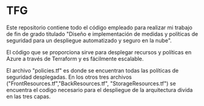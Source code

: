 # TFG
Este repositorio contiene todo el código empleado para realizar mi trabajo de fin de grado titulado "Diseño e implementación de medidas y políticas de seguridad para un despliegue automatizado y seguro en la nube".

El código que se proporciona sirve para desplegar recursos y políticas en Azure a través de Terraform y es fácilmente escalable.

El archivo "policies.tf" es donde se encuentran todas las políticas de seguridad desplegadas. En los otros tres archivos ("FrontResources.tf","BackResources.tf", "StorageResources.tf") se encuentra el codigo necesario para el despliegue de la arquitectura divida en las tres capas.
